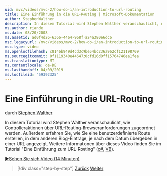 ```yaml
---
uid: mvc/videos/mvc-2/how-do-i/an-introduction-to-url-routing
title: Eine Einführung in die URL-Routing | Microsoft-Dokumentation
author: StephenWalther
description: In diesem Tutorial wird Stephen Walther veranschaulicht, wie Controlleraktionen über URL-Routing-Browseranforderungen zugeordnet werden. Außerdem erfahren Sie, wie Sie eine Cust erstellen...
ms.author: riande
ms.date: 08/20/2008
ms.assetid: ad0f4d26-6366-4464-968f-a24a380e6dc6
msc.legacyurl: /mvc/videos/mvc-2/how-do-i/an-introduction-to-url-routing
msc.type: video
ms.openlocfilehash: c8146b949d4cd3c9be54bc236a962cf121198709
ms.sourcegitcommit: 0f1119340e4464720cfd16d0ff15764746ea1fea
ms.translationtype: MT
ms.contentlocale: de-DE
ms.lasthandoff: 04/09/2019
ms.locfileid: "59392325"
---
```

# <a name="an-introduction-to-url-routing"></a>Eine Einführung in die URL-Routing

durch [Stephen Walther](https://github.com/StephenWalther)

In diesem Tutorial wird Stephen Walther veranschaulicht, wie Controlleraktionen über URL-Routing-Browseranforderungen zugeordnet werden. Außerdem erfahren Sie, wie Sie eine benutzerdefinierte Route erstellen, in dem anderen Blog-Einträge, je nach dem Datum übergeben in einer URL angezeigt. Weitere Informationen über dieses Video finden Sie im Tutorial "Eine Einführung zum URL-Routing" ([c#](../../../overview/older-versions-1/controllers-and-routing/asp-net-mvc-routing-overview-cs.md), [VB](../../../overview/older-versions-1/controllers-and-routing/asp-net-mvc-routing-overview-vb.md)).

[&#9654;Sehen Sie sich Video (14 Minuten)](https://channel9.msdn.com/Blogs/ASP-NET-Site-Videos/an-introduction-to-url-routing)

> [!div class="step-by-step"]
> [Zurück](understanding-views-view-data-and-html-helpers.md)
> [Weiter](preventing-javascript-injection-attacks.md)
